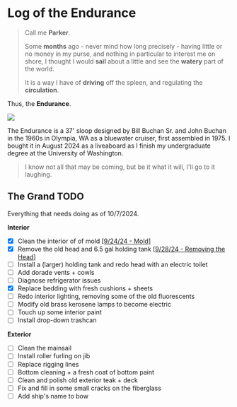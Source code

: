 # Log of the Endurance

> Call me **Parker**.
> 
>Some **months** ago - never mind how long precisely - having little or no money in my purse, and nothing in particular to interest me on shore, I thought I would **sail** about a little and see the **watery** part of the world.
>
> It is a way I have of **driving** off the spleen, and regulating the **circulation**. 

Thus, the **Endurance**. 

![](images/sailboat-cropped.png)


The Endurance is a 37' sloop designed by Bill Buchan Sr. and John Buchan in the 1960s in Olympia, WA as a bluewater cruiser, first assembled in 1975. I bought it in August 2024 as a liveaboard as I finish my undergraduate degree at the University of Washington. 

> I know not all that may be coming, but be it what it will, I'll go to it laughing. 

## The Grand TODO

Everything that needs doing as of 10/7/2024. 


**Interior**
- [x] Clean the interior of of mold [[9/24/24 - Mold](entries/mold.md)]
- [x] Remove the old head and 6.5 gal holding tank [[9/28/24 - Removing the Head](entries/head.md)]
- [ ] Install a (larger) holding tank and redo head with an electric toilet
- [ ] Add dorade vents + cowls
- [ ] Diagnose refrigerator issues
- [x] Replace bedding with fresh cushions + sheets
- [ ] Redo interior lighting, removing some of the old fluorescents
- [ ] Modify old brass kerosene lamps to become electric
- [ ] Touch up some interior paint
- [ ] Install drop-down trashcan

**Exterior**
- [ ] Clean the mainsail
- [ ] Install roller furling on jib
- [ ] Replace rigging lines
- [ ] Bottom cleaning + a fresh coat of bottom paint
- [ ] Clean and polish old exterior teak + deck
- [ ] Fix and fill in some small cracks on the fiberglass
- [ ] Add ship's name to bow